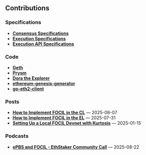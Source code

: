 ## Contributions

### Specifications

- **[Consensus Specifications](https://github.com/ethereum/consensus-specs/pulls?q=is%3Apr+author%3Ajihoonsong+)**
- **[Execution Specifications](https://github.com/ethereum/execution-specs/pulls?q=is%3Apr+author%3Ajihoonsong+)**
- **[Execution API Specifications](https://github.com/ethereum/execution-apis/pulls?q=is%3Apr+author%3Ajihoonsong+)**

### Code

- **[Geth](https://github.com/ethereum/go-ethereum/pulls?q=is%3Apr+author%3Ajihoonsong+)**
- **[Prysm](https://github.com/OffchainLabs/prysm/pulls?q=is%3Apr+author%3Ajihoonsong+)**
- **[Dora the Explorer](https://github.com/ethpandaops/dora/pulls?q=is%3Apr+author%3Ajihoonsong)**
- **[ethereum-genesis-generator](https://github.com/ethpandaops/ethereum-genesis-generator/pulls?q=is%3Apr+author%3Ajihoonsong+)**
- **[go-eth2-client](https://github.com/attestantio/go-eth2-client/pulls?q=is%3Apr+author%3Ajihoonsong+)**

### Posts

- **[How to Implement FOCIL in the CL](https://hackmd.io/@jihoonsong/rJX-fxADxl)** — 2025-08-07
- **[How to Implement FOCIL in the EL](https://hackmd.io/@jihoonsong/BJpcaudvex)** — 2025-07-31
- **[Setting Up a Local FOCIL Devnet with Kurtosis](https://hackmd.io/@jihoonsong/Skidf4ePye)** — 2025-01-15

### Podcasts

- **[ePBS and FOCIL - EthStaker Community Call](https://www.youtube.com/watch?v=GiQyu1xSipA)** — 2025-08-22
